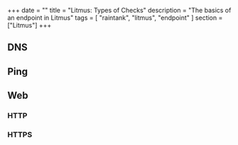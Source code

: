 +++
date = ""
title = "Litmus: Types of Checks"
description = "The basics of an endpoint in Litmus"
tags = [ "raintank", "litmus", "endpoint" ]
section = ["Litmus"]
+++

## DNS

## Ping

## Web

### HTTP

### HTTPS